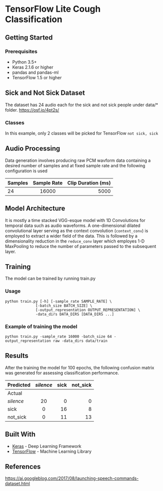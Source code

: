 # TensorFlow Lite Cough Classification

## Getting Started

### Prerequisites
- Python 3.5+
- Keras 2.1.6 or higher
- pandas and pandas-ml
- TensorFlow 1.5 or higher

## Sick and Not Sick Dataset
The dataset has 24 audio each for the sick and not sick people under data/* folder.
https://osf.io/4pt2s/

### Classes
In this example, only 2 classes will be picked for TensorFlow 
`not sick, sick`


## Audio Processing
Data generation involves producing raw PCM wavform data containing a desired number of samples and at fixed sample rate and the following configuration is used

| Samples        | Sample Rate           | Clip Duration (ms)  |
| ------------- |:-------------:| -----:|
| 24      | 16000 | 5000 |

## Model Architecture
It is mostly a time stacked VGG-esque model with 1D Convolutions for temporal data such as audio waveforms. A one-dimensional dilated convolutional layer serving as the context convolution (`context_conv`) is employed to extract a wider field of the data. This is followed by a dimensionality reduction in the `reduce_conv` layer which employes 1-D MaxPooling to reduce the number of parameters passed to the subsequent layer.

## Training
The model can be trained by running train.py

### Usage
```
python train.py [-h] [-sample_rate SAMPLE_RATE] \
              [-batch_size BATCH_SIZE] \
              [-output_representation OUTPUT_REPRESENTATION] \
              -data_dirs DATA_DIRS [DATA_DIRS ...]
```

### Example of training the model
```
python train.py -sample_rate 16000 -batch_size 64 -output_representation raw -data_dirs data/train
```

## Results
After the training the model for 100 epochs, the following confusion matrix was generated for assessing classification performance.


| Predicted     | _silence_     | sick   | not_sick  
| ------------- |:-------------:| ------:| ---:|
| Actual |
_silence_ | 20 | 0 | 0 
sick | 0 | 16 | 8 
not_sick | 0 | 11 | 13  

## Built With

* [Keras](https://keras.io/) - Deep Learning Framework
* [TensorFlow](http://tensorflow.org/) - Machine Learning Library

## References
https://ai.googleblog.com/2017/08/launching-speech-commands-dataset.html

